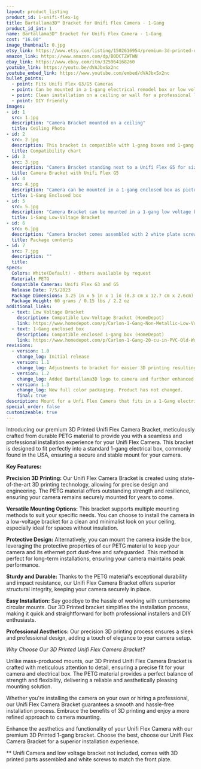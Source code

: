 ```yaml
---
layout: product_listing
product_id: 1-unifi-flex-1g
title: Bartallama3D™ Bracket for Unifi Flex Camera - 1-Gang
product_id_int: 1
name: Bartallama3D™ Bracket for Unifi Flex Camera - 1-Gang
cost: "16.00"
image_thumbnail: 0.jpg
etsy_link: https://www.etsy.com/listing/1502616954/premium-3d-printed-unifi-flex-camera
amazon_link: https://www.amazon.com/dp/B0DCTZWTWN
ebay_link: https://www.ebay.com/itm/325964168260
youtube_link: https://youtu.be/dVAJbxSx2nc
youtube_embed_link: https://www.youtube.com/embed/dVAJbxSx2nc
bullet_points:
  - point: Fits Unifi Flex G3/G5 Cameras
  - point: Can be mounted in a 1-gang electrical remodel box or low voltage bracket
  - point: Clean installation on a ceiling or wall for a professional look
  - point: DIY friendly
images:
- id: 1
  src: 1.jpg
  description: "Camera Bracket mounted on a ceiling"
  title: Ceiling Photo
- id: 2
  src: 2.jpg
  description: This bracket is compatible with 1-gang boxes and 1-gang low voltage brackets. It is not compatible with 2-gang boxes, 2-gang low-voltage brackets, round boxes, or 1-gang metal mud rings
  title: Compatibility chart
- id: 3
  src: 3.jpg
  description: "Camera Bracket standing next to a Unifi Flex G5 for size comparison"
  title: Camera Bracket with Unifi Flex G5
- id: 4
  src: 4.jpg
  description: "Camera can be mounted in a 1-gang enclosed box as pictured"
  title: 1-Gang Enclosed box
- id: 5
  src: 5.jpg
  description: "Camera Bracket can be mounted in a 1-gang low voltage bracket"
  title: 1-Gang Low-Voltage Bracket
- id: 6
  src: 6.jpg
  description: "Camera bracket comes assembled with 2 white plate screws to cover up the holes with a matching color screw to the face plate"
  title: Package contents
- id: 7
  src: 7.jpg
  description: ""
  title: 
specs:
  Colors: White(Default) - Others available by request 
  Material: PETG
  Compatible Cameras: Unifi Flex G3 and G5
  Release Date: 7/5/2023
  Package Dimensions: 3.25 in x 5 in x 1 in (8.3 cm x 12.7 cm x 2.6cm) [HxWxD]
  Package Weight: 60 grams / 0.15 lbs / 2.2 oz
additional_links:
  - text: Low Voltage Bracket
    description: Compatible Low-Voltage Bracket (HomeDepot)
    link: https://www.homedepot.com/p/Carlon-1-Gang-Non-Metallic-Low-Voltage-Old-Work-Bracket-SC100RR/100160916
  - text: 1-Gang enclosed box
    description: Compatible enclosed 1-gang box (HomeDepot)
    link: https://www.homedepot.com/p/Carlon-1-Gang-20-cu-in-PVC-Old-Work-Electrical-Switch-and-Outlet-Box-B120R/202077323
revisions:
  - version: 1.0
    change_log: Initial release
  - version: 1.1
    change_log: Adjustments to bracket for easier 3D printing resulting in less waste
  - version: 1.2
    change_log: Added Bartallama3D logo to camera and further enhanced printing. Camera now comes in 1,2,3,4, and 5 packs and is packed in cardboard boxes with all required parts.
  - version: 1.3
    change_log: New full color packaging. Product has not changed.  
    final: true
description: Mount for a Unfi Flex Camera that fits in a 1-Gang electrical enclosure
special_order: false
customizeable: true
---
```


Introducing our premium 3D Printed Unifi Flex Camera Bracket, meticulously crafted from durable PETG material to provide you with a seamless and professional installation experience for your Unifi Flex Camera. This bracket is designed to fit perfectly into a standard 1-gang electrical box, commonly found in the USA, ensuring a secure and stable mount for your camera.

**Key Features:**

**Precision 3D Printing:** Our Unifi Flex Camera Bracket is created using state-of-the-art 3D printing technology, allowing for precise design and engineering. The PETG material offers outstanding strength and resilience, ensuring your camera remains securely mounted for years to come.

**Versatile Mounting Options:** This bracket supports multiple mounting methods to suit your specific needs. You can choose to install the camera in a low-voltage bracket for a clean and minimalist look on your ceiling, especially ideal for spaces without insulation.

**Protective Design:** Alternatively, you can mount the camera inside the box, leveraging the protective properties of our PETG material to keep your camera and its ethernet port dust-free and safeguarded. This method is perfect for long-term installations, ensuring your camera maintains peak performance.

**Sturdy and Durable:** Thanks to the PETG material's exceptional durability and impact resistance, our Unifi Flex Camera Bracket offers superior structural integrity, keeping your camera securely in place.

**Easy Installation:** Say goodbye to the hassle of working with cumbersome circular mounts. Our 3D Printed bracket simplifies the installation process, making it quick and straightforward for both professional installers and DIY enthusiasts.

**Professional Aesthetics:** Our precision 3D printing process ensures a sleek and professional design, adding a touch of elegance to your camera setup.

*Why Choose Our 3D Printed Unifi Flex Camera Bracket?*

Unlike mass-produced mounts, our 3D Printed Unifi Flex Camera Bracket is crafted with meticulous attention to detail, ensuring a precise fit for your camera and electrical box. The PETG material provides a perfect balance of strength and flexibility, delivering a reliable and aesthetically pleasing mounting solution.

Whether you're installing the camera on your own or hiring a professional, our Unifi Flex Camera Bracket guarantees a smooth and hassle-free installation process. Embrace the benefits of 3D printing and enjoy a more refined approach to camera mounting.

Enhance the aesthetics and functionality of your Unifi Flex Camera with our premium 3D Printed 1-gang bracket. Choose the best, choose our Unifi Flex Camera Bracket for a superior installation experience.

** Unifi Camera and low voltage bracket not included, comes with 3D printed parts assembled and white screws to match the front plate. 